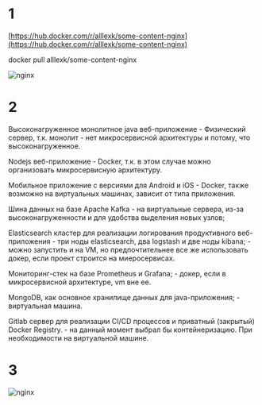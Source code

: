 # 1 

[https://hub.docker.com/r/alllexk/some-content-nginx](https://hub.docker.com/r/alllexk/some-content-nginx)

docker pull alllexk/some-content-nginx

![nginx](https://github.com/alllexk/DEVSYS23-05-virt-03-docker-Kozlovsky-Aleksander/blob/main/images/Nginx.png)

# 2

Высоконагруженное монолитное java веб-приложение - Физический сервер, т.к. монолит - нет микросервисной архитектуры и потому, что высоконагруженное.

Nodejs веб-приложение - Docker, т.к. в этом случае можно организовать микросервисную архитектуру.

Мобильное приложение c версиями для Android и iOS - Docker, также возможно на виртуальных машинах, зависит от типа приложения.

Шина данных на базе Apache Kafka - на виртуальные сервера, из-за высоконагруженности и для удобства выделения новых узлов;

Elasticsearch кластер для реализации логирования продуктивного веб-приложения - три ноды elasticsearch, два logstash и две ноды kibana; - можно запустить и на VM, но предпочтительнее все же использовать докер, если проект строится на миеросервисах.

Мониторинг-стек на базе Prometheus и Grafana; - докер, если в микросервисной архитектуре, vm вне ее.

MongoDB, как основное хранилище данных для java-приложения; - виртуальная машина.

Gitlab сервер для реализации CI/CD процессов и приватный (закрытый) Docker Registry. - на данный момент выбрал бы контейнеризацию. При необходимости на виртуальной машине.

# 3

![nginx](https://github.com/alllexk/DEVSYS23-05-virt-03-docker-Kozlovsky-Aleksander/blob/a6e0e010959d1d52a1ad854769683c433c79ddf0/images/3.png)
